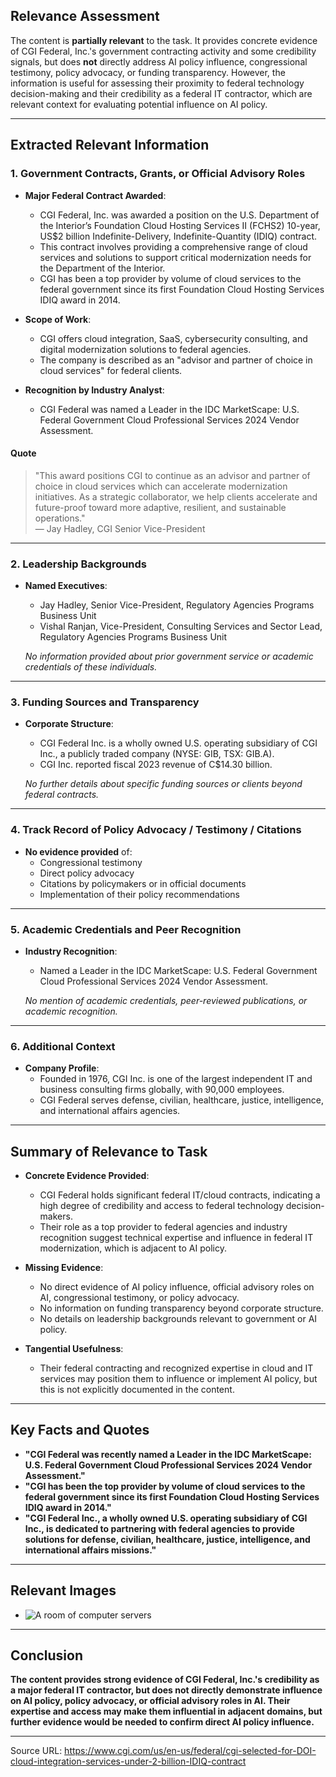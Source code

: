 ## Relevance Assessment

The content is **partially relevant** to the task. It provides concrete evidence of CGI Federal, Inc.'s government contracting activity and some credibility signals, but does **not** directly address AI policy influence, congressional testimony, policy advocacy, or funding transparency. However, the information is useful for assessing their proximity to federal technology decision-making and their credibility as a federal IT contractor, which are relevant context for evaluating potential influence on AI policy.

---

## Extracted Relevant Information

### 1. Government Contracts, Grants, or Official Advisory Roles

- **Major Federal Contract Awarded**:  
  - CGI Federal, Inc. was awarded a position on the U.S. Department of the Interior’s Foundation Cloud Hosting Services II (FCHS2) 10-year, US$2 billion Indefinite-Delivery, Indefinite-Quantity (IDIQ) contract.
  - This contract involves providing a comprehensive range of cloud services and solutions to support critical modernization needs for the Department of the Interior.
  - CGI has been a top provider by volume of cloud services to the federal government since its first Foundation Cloud Hosting Services IDIQ award in 2014.

- **Scope of Work**:  
  - CGI offers cloud integration, SaaS, cybersecurity consulting, and digital modernization solutions to federal agencies.
  - The company is described as an "advisor and partner of choice in cloud services" for federal clients.

- **Recognition by Industry Analyst**:  
  - CGI Federal was named a Leader in the IDC MarketScape: U.S. Federal Government Cloud Professional Services 2024 Vendor Assessment.

#### **Quote**
> "This award positions CGI to continue as an advisor and partner of choice in cloud services which can accelerate modernization initiatives. As a strategic collaborator, we help clients accelerate and future-proof toward more adaptive, resilient, and sustainable operations."  
> — Jay Hadley, CGI Senior Vice-President

---

### 2. Leadership Backgrounds

- **Named Executives**:  
  - Jay Hadley, Senior Vice-President, Regulatory Agencies Programs Business Unit
  - Vishal Ranjan, Vice-President, Consulting Services and Sector Lead, Regulatory Agencies Programs Business Unit

  *No information provided about prior government service or academic credentials of these individuals.*

---

### 3. Funding Sources and Transparency

- **Corporate Structure**:  
  - CGI Federal Inc. is a wholly owned U.S. operating subsidiary of CGI Inc., a publicly traded company (NYSE: GIB, TSX: GIB.A).
  - CGI Inc. reported fiscal 2023 revenue of C$14.30 billion.

  *No further details about specific funding sources or clients beyond federal contracts.*

---

### 4. Track Record of Policy Advocacy / Testimony / Citations

- **No evidence provided** of:
  - Congressional testimony
  - Direct policy advocacy
  - Citations by policymakers or in official documents
  - Implementation of their policy recommendations

---

### 5. Academic Credentials and Peer Recognition

- **Industry Recognition**:  
  - Named a Leader in the IDC MarketScape: U.S. Federal Government Cloud Professional Services 2024 Vendor Assessment.

  *No mention of academic credentials, peer-reviewed publications, or academic recognition.*

---

### 6. Additional Context

- **Company Profile**:  
  - Founded in 1976, CGI Inc. is one of the largest independent IT and business consulting firms globally, with 90,000 employees.
  - CGI Federal serves defense, civilian, healthcare, justice, intelligence, and international affairs agencies.

---

## Summary of Relevance to Task

- **Concrete Evidence Provided**:  
  - CGI Federal holds significant federal IT/cloud contracts, indicating a high degree of credibility and access to federal technology decision-makers.
  - Their role as a top provider to federal agencies and industry recognition suggest technical expertise and influence in federal IT modernization, which is adjacent to AI policy.

- **Missing Evidence**:  
  - No direct evidence of AI policy influence, official advisory roles on AI, congressional testimony, or policy advocacy.
  - No information on funding transparency beyond corporate structure.
  - No details on leadership backgrounds relevant to government or AI policy.

- **Tangential Usefulness**:  
  - Their federal contracting and recognized expertise in cloud and IT services may position them to influence or implement AI policy, but this is not explicitly documented in the content.

---

## Key Facts and Quotes

- **"CGI Federal was recently named a Leader in the IDC MarketScape: U.S. Federal Government Cloud Professional Services 2024 Vendor Assessment."**
- **"CGI has been the top provider by volume of cloud services to the federal government since its first Foundation Cloud Hosting Services IDIQ award in 2014."**
- **"CGI Federal Inc., a wholly owned U.S. operating subsidiary of CGI Inc., is dedicated to partnering with federal agencies to provide solutions for defense, civilian, healthcare, justice, intelligence, and international affairs missions."**

---

## Relevant Images

- ![A room of computer servers](https://www.cgi.com/sites/default/files/styles/hero_banner/public/fchs2_idiq.jpeg.webp?itok=nSB86mZU)

---

## Conclusion

**The content provides strong evidence of CGI Federal, Inc.'s credibility as a major federal IT contractor, but does not directly demonstrate influence on AI policy, policy advocacy, or official advisory roles in AI. Their expertise and access may make them influential in adjacent domains, but further evidence would be needed to confirm direct AI policy influence.**

---

Source URL: https://www.cgi.com/us/en-us/federal/cgi-selected-for-DOI-cloud-integration-services-under-2-billion-IDIQ-contract